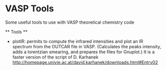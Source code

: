# VASP Tools

Some useful tools to use with VASP theoretical chemistry code


** Tools **

* plotIR: permits to compute the infrared intensities and plot an IR spectrum from the OUTCAR file in VASP. (Calculates the peaks intensity, adds a lorentzian smearing, and prepares the files for Gnuplot.) It is a faster version of the script of D. Karhanek http://homepage.univie.ac.at/david.karhanek/downloads.html#Entry02
